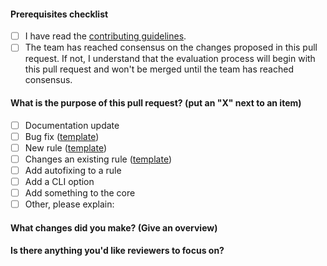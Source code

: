 <!--
    Thank you for contributing!

    ESLint adheres to the [JS Foundation Code of Conduct](https://js.foundation/community/code-of-conduct).
-->

#### Prerequisites checklist

- [ ] I have read the [contributing guidelines](https://github.com/eslint/eslint/blob/master/CONTRIBUTING.md).
- [ ] The team has reached consensus on the changes proposed in this pull request. If not, I understand that the evaluation process will begin with this pull request and won't be merged until the team has reached consensus.

#### What is the purpose of this pull request? (put an "X" next to an item)

- [ ] Documentation update
- [ ] Bug fix ([template](https://raw.githubusercontent.com/eslint/eslint/master/templates/bug-report.md))
- [ ] New rule ([template](https://raw.githubusercontent.com/eslint/eslint/master/templates/rule-proposal.md))
- [ ] Changes an existing rule ([template](https://raw.githubusercontent.com/eslint/eslint/master/templates/rule-change-proposal.md))
- [ ] Add autofixing to a rule
- [ ] Add a CLI option
- [ ] Add something to the core
- [ ] Other, please explain:

<!--
    If the item you've checked above has a template, please paste the template questions below and answer them. (If this pull request is addressing an issue, you can just paste a link to the issue here instead.)
-->

<!--
    Please ensure your pull request is ready:

    - Read the pull request guide (https://eslint.org/docs/developer-guide/contributing/pull-requests)
    - Include tests for this change
    - Update documentation for this change (if appropriate)
-->

<!--
    The following is required for all pull requests:
-->

#### What changes did you make? (Give an overview)


#### Is there anything you'd like reviewers to focus on?
